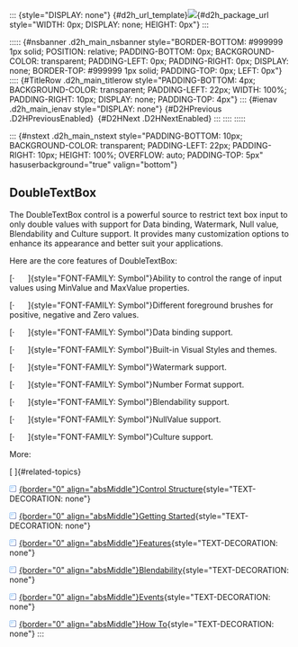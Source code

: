 ::: {style="DISPLAY: none"}
[](ms-xhelp:///?Id=d2h_url_template){#d2h_url_template}![](!package_url!){#d2h_package_url style="WIDTH: 0px; DISPLAY: none; HEIGHT: 0px"}
:::

::::: {#nsbanner .d2h_main_nsbanner style="BORDER-BOTTOM: #999999 1px solid; POSITION: relative; PADDING-BOTTOM: 0px; BACKGROUND-COLOR: transparent; PADDING-LEFT: 0px; PADDING-RIGHT: 0px; DISPLAY: none; BORDER-TOP: #999999 1px solid; PADDING-TOP: 0px; LEFT: 0px"}
:::: {#TitleRow .d2h_main_titlerow style="PADDING-BOTTOM: 4px; BACKGROUND-COLOR: transparent; PADDING-LEFT: 22px; WIDTH: 100%; PADDING-RIGHT: 10px; DISPLAY: none; PADDING-TOP: 4px"}
::: {#ienav .d2h_main_ienav style="DISPLAY: none"}
[](ms-xhelp:///?Id=dda1c997-5881-4192-bd0e-7bb6051a9ae7){#D2HPrevious .D2HPreviousEnabled}  [](ms-xhelp:///?Id=ce058454-292f-4e18-9d41-75d93b579369){#D2HNext .D2HNextEnabled}
:::
::::
:::::

::: {#nstext .d2h_main_nstext style="PADDING-BOTTOM: 10px; BACKGROUND-COLOR: transparent; PADDING-LEFT: 22px; PADDING-RIGHT: 10px; HEIGHT: 100%; OVERFLOW: auto; PADDING-TOP: 5px" hasuserbackground="true" valign="bottom"}
## DoubleTextBox

The DoubleTextBox control is a powerful source to restrict text box input to only double values with support for Data binding, Watermark, Null value, Blendability and Culture support. It provides many customization options to enhance its appearance and better suit your applications.

Here are the core features of DoubleTextBox:

[·      ]{style="FONT-FAMILY: Symbol"}Ability to control the range of input values using MinValue and MaxValue properties.

[·      ]{style="FONT-FAMILY: Symbol"}Different foreground brushes for positive, negative and Zero values.

[·      ]{style="FONT-FAMILY: Symbol"}Data binding support.

[·      ]{style="FONT-FAMILY: Symbol"}Built-in Visual Styles and themes.

[·      ]{style="FONT-FAMILY: Symbol"}Watermark support.

[·      ]{style="FONT-FAMILY: Symbol"}Number Format support.

[·      ]{style="FONT-FAMILY: Symbol"}Blendability support.

[·      ]{style="FONT-FAMILY: Symbol"}NullValue support.

[·      ]{style="FONT-FAMILY: Symbol"}Culture support.

More:

[ ]{#related-topics}

[![](../button.gif){border="0" align="absMiddle"}Control Structure](ms-xhelp:///?Id=ce058454-292f-4e18-9d41-75d93b579369){style="TEXT-DECORATION: none"}

[![](../button.gif){border="0" align="absMiddle"}Getting Started](ms-xhelp:///?Id=7b64030c-f15b-42ab-818a-d86fc7419a84){style="TEXT-DECORATION: none"}

[![](../button.gif){border="0" align="absMiddle"}Features](ms-xhelp:///?Id=1082ee8d-5020-419a-bc4e-130fdf6bbd6e){style="TEXT-DECORATION: none"}

[![](../button.gif){border="0" align="absMiddle"}Blendability](ms-xhelp:///?Id=d73294bd-e50f-4162-8d36-ebbc919bd83e){style="TEXT-DECORATION: none"}

[![](../button.gif){border="0" align="absMiddle"}Events](ms-xhelp:///?Id=115d28cf-1082-424f-a2a7-d4a087f48325){style="TEXT-DECORATION: none"}

[![](../button.gif){border="0" align="absMiddle"}How To](ms-xhelp:///?Id=00798220-f798-4994-bbba-0b857df74906){style="TEXT-DECORATION: none"}
:::
